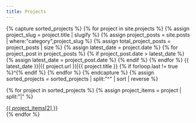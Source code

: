 ```yaml
---
title: Projects
---
```


{% capture sorted_projects %}
	{% for project in site.projects %}
		{% assign project_slug = project.title | slugify %}
		{% assign project_posts = site.posts | where:"category",project_slug %}
		{% assign total_project_posts = project_posts | size %}
		{% assign latest_date = project.date %}
		{% for project_post in project_posts %}
			{% if project_post.date > latest_date %}
				{% assign latest_date = project_post.date %}
			{% endif %}
		{% endfor %}
		{{ latest_date }}|{{ project.url }}|{{ project.title }}
		{% if forloop.last != true %}^{% endif %}
	{% endfor %}
{% endcapture %}
{% assign sorted_projects = sorted_projects | split:"^" | sort | reverse %}

{% for project in sorted_projects %}
{% assign project_items = project | split:"|" %}
<article>
    <span><a href="{{ project_items[1] }}">{{ project_items[2] }}</a></span>
</article>
{% endfor %}
